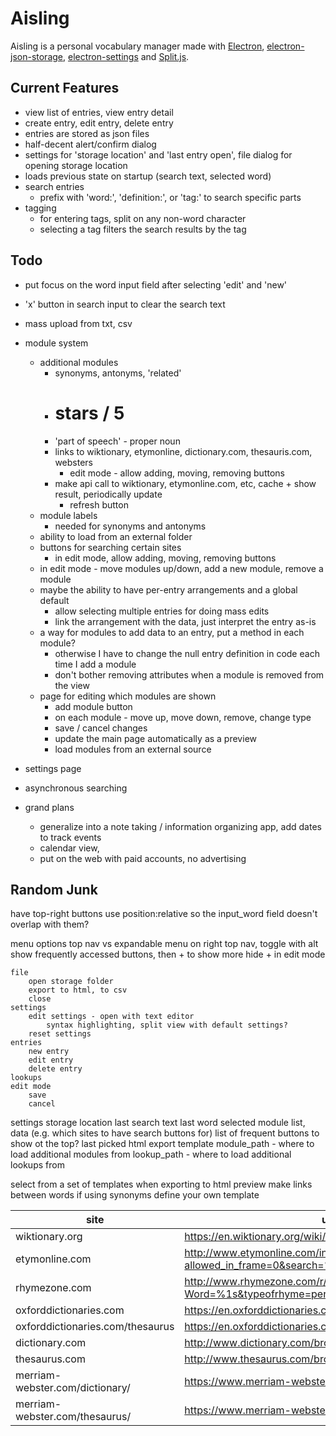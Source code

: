 # Aisling
Aisling is a personal vocabulary manager made with [Electron](https://electronjs.org/), [electron-json-storage](https://github.com/electron-userland/electron-json-storage), [electron-settings](https://github.com/nathanbuchar/electron-settings) and [Split.js](https://nathancahill.github.io/Split.js/).

## Current Features

- view list of entries, view entry detail
- create entry, edit entry, delete entry
- entries are stored as json files
- half-decent alert/confirm dialog
- settings for 'storage location' and 'last entry open', file dialog for opening storage location
- loads previous state on startup (search text, selected word)
- search entries
    - prefix with 'word:', 'definition:', or 'tag:' to search specific parts
- tagging
    - for entering tags, split on any non-word character
    - selecting a tag filters the search results by the tag

## Todo
- put focus on the word input field after selecting 'edit' and 'new'
- 'x' button in search input to clear the search text
- mass upload from txt, csv

- module system
    - additional modules
        - synonyms, antonyms, 'related'
        - # stars / 5
        - 'part of speech' - proper noun
        - links to wiktionary, etymonline, dictionary.com, thesauris.com, websters
            - edit mode - allow adding, moving, removing buttons
        - make api call to wiktionary, etymonline.com, etc, cache + show result, periodically update
            - refresh button
    - module labels
        - needed for synonyms and antonyms
    - ability to load from an external folder
    - buttons for searching certain sites
        - in edit mode, allow adding, moving, removing buttons
    - in edit mode - move modules up/down, add a new module, remove a module
    - maybe the ability to have per-entry arrangements and a global default
        - allow selecting multiple entries for doing mass edits
        - link the arrangement with the data, just interpret the entry as-is
    - a way for modules to add data to an entry, put a method in each module?
        - otherwise I have to change the null entry definition in code each time I add a module
        - don't bother removing attributes when a module is removed from the view
    - page for editing which modules are shown
        - add module button
        - on each module - move up, move down, remove, change type
        - save / cancel changes
        - update the main page automatically as a preview
        - load modules from an external source
- settings page
- asynchronous searching
- grand plans
    - generalize into a note taking / information organizing app, add dates to track events
    - calendar view, 
    - put on the web with paid accounts, no advertising

## Random Junk


have top-right buttons use position:relative so the input_word field doesn't overlap with them?


menu options
    top nav vs expandable menu on right
        top nav, toggle with alt
    show frequently accessed buttons, then + to show more
        hide + in edit mode

    file
        open storage folder
        export to html, to csv
        close
    settings
        edit settings - open with text editor
            syntax highlighting, split view with default settings?
        reset settings
    entries
        new entry
        edit entry
        delete entry
    lookups
    edit mode
        save
        cancel
    


settings
    storage location
    last search text
    last word selected
    module list, data (e.g. which sites to have search buttons for)
    list of frequent buttons to show ot the top?
    last picked html export template
    module_path - where to load additional modules from
    lookup_path - where to load additional lookups from



select from a set of templates when exporting to html
    preview
    make links between words if using synonyms
    define your own template


| site | url |
|--- |--- |
| wiktionary.org | https://en.wiktionary.org/wiki/%1s |
| etymonline.com | http://www.etymonline.com/index.php?allowed_in_frame=0&search=%1s |
| rhymezone.com | http://www.rhymezone.com/r/rhyme.cgi?Word=%1s&typeofrhyme=perfect&org1=syl&org2=l&org3=y |
| oxforddictionaries.com | https://en.oxforddictionaries.com/definition/us/%1s |
| oxforddictionaries.com/thesaurus | https://en.oxforddictionaries.com/thesaurus/%1s |
| dictionary.com | http://www.dictionary.com/browse/%1s?s=t |
| thesaurus.com | http://www.thesaurus.com/browse/%1s?s=t |
| merriam-webster.com/dictionary/ | https://www.merriam-webster.com/dictionary/%1s |
| merriam-webster.com/thesaurus/ | https://www.merriam-webster.com/thesaurus/%1s |

